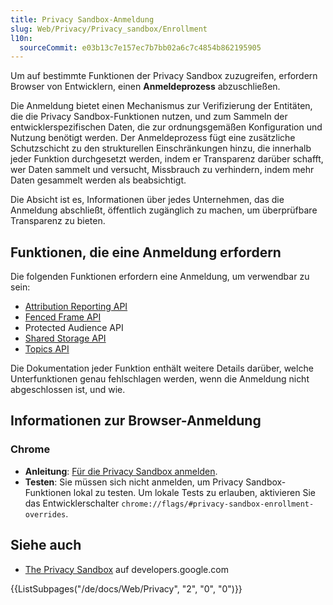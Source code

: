 ```yaml
---
title: Privacy Sandbox-Anmeldung
slug: Web/Privacy/Privacy_sandbox/Enrollment
l10n:
  sourceCommit: e03b13c7e157ec7b7bb02a6c7c4854b862195905
---
```


Um auf bestimmte Funktionen der Privacy Sandbox zuzugreifen, erfordern Browser von Entwicklern, einen **Anmeldeprozess** abzuschließen.

Die Anmeldung bietet einen Mechanismus zur Verifizierung der Entitäten, die die Privacy Sandbox-Funktionen nutzen, und zum Sammeln der entwicklerspezifischen Daten, die zur ordnungsgemäßen Konfiguration und Nutzung benötigt werden. Der Anmeldeprozess fügt eine zusätzliche Schutzschicht zu den strukturellen Einschränkungen hinzu, die innerhalb jeder Funktion durchgesetzt werden, indem er Transparenz darüber schafft, wer Daten sammelt und versucht, Missbrauch zu verhindern, indem mehr Daten gesammelt werden als beabsichtigt.

Die Absicht ist es, Informationen über jedes Unternehmen, das die Anmeldung abschließt, öffentlich zugänglich zu machen, um überprüfbare Transparenz zu bieten.

## Funktionen, die eine Anmeldung erfordern

Die folgenden Funktionen erfordern eine Anmeldung, um verwendbar zu sein:

- [Attribution Reporting API](/de/docs/Web/API/Attribution_Reporting_API)
- [Fenced Frame API](/de/docs/Web/API/Fenced_frame_API)
- Protected Audience API
- [Shared Storage API](/de/docs/Web/API/Shared_Storage_API)
- [Topics API](/de/docs/Web/API/Topics_API)

Die Dokumentation jeder Funktion enthält weitere Details darüber, welche Unterfunktionen genau fehlschlagen werden, wenn die Anmeldung nicht abgeschlossen ist, und wie.

## Informationen zur Browser-Anmeldung

### Chrome

- **Anleitung**: [Für die Privacy Sandbox anmelden](https://github.com/privacysandbox/attestation/blob/main/how-to-enroll.md).
- **Testen**: Sie müssen sich nicht anmelden, um Privacy Sandbox-Funktionen lokal zu testen. Um lokale Tests zu erlauben, aktivieren Sie das Entwicklerschalter `chrome://flags/#privacy-sandbox-enrollment-overrides`.

## Siehe auch

- [The Privacy Sandbox](https://developers.google.com/privacy-sandbox) auf developers.google.com

<section id="Quick_links">
{{ListSubpages("/de/docs/Web/Privacy", "2", "0", "0")}}
</section>
